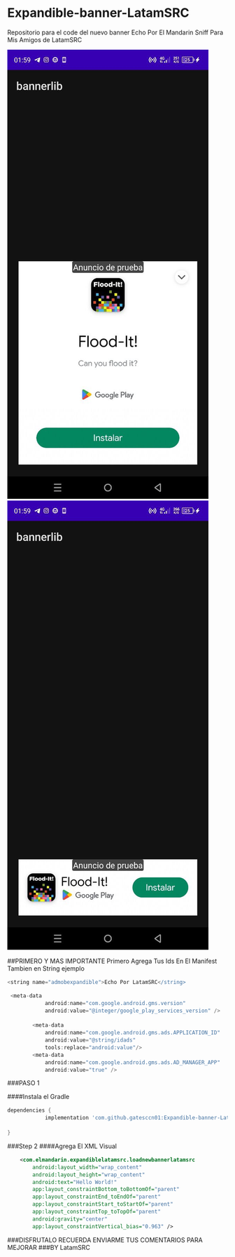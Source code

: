 # Expandible-banner-LatamSRC
Repositorio para el code del nuevo banner Echo Por El Mandarin Sniff Para Mis Amigos de LatamSRC

![Expandido](app/1.jpg)　　　　　　![Normal](app/2.jpg)

##PRIMERO Y MAS IMPORTANTE
Primero Agrega Tus Ids En El Manifest Tambien en String ejemplo
```groovy
<string name="admobexpandible">Echo Por LatamSRC</string>
```    
```groovy
 <meta-data
            android:name="com.google.android.gms.version"
            android:value="@integer/google_play_services_version" />

        <meta-data
            android:name="com.google.android.gms.ads.APPLICATION_ID"
            android:value="@string/idads"
            tools:replace="android:value"/>
        <meta-data
            android:name="com.google.android.gms.ads.AD_MANAGER_APP"
            android:value="true" />
```
###PASO 1

####Instala el Gradle

```groovy
dependencies {
	        implementation 'com.github.gatesccn01:Expandible-banner-LatamSRC:1.0.0'

}
```
###Step 2
####Agrega El XML Visual



```xml
    <com.elmandarin.expandiblelatamsrc.loadnewbannerlatamsrc
        android:layout_width="wrap_content"
        android:layout_height="wrap_content"
        android:text="Hello World!"
        app:layout_constraintBottom_toBottomOf="parent"
        app:layout_constraintEnd_toEndOf="parent"
        app:layout_constraintStart_toStartOf="parent"
        app:layout_constraintTop_toTopOf="parent"
        android:gravity="center"
        app:layout_constraintVertical_bias="0.963" />

```
###DISFRUTALO RECUERDA ENVIARME TUS COMENTARIOS PARA MEJORAR
###BY LatamSRC

